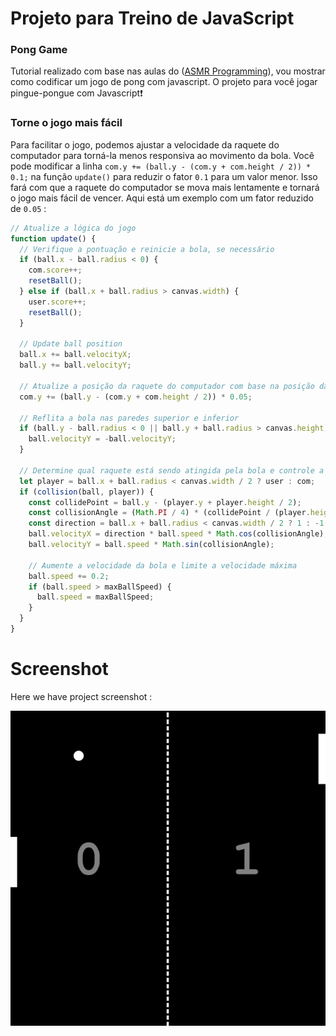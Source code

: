 # Projeto para Treino de JavaScript

### Pong Game

Tutorial realizado com base nas aulas do ([ASMR Programming](https://youtu.be/wQHVJjrwLhA)), vou mostrar como codificar um jogo de pong com javascript. O projeto para você jogar pingue-pongue com Javascript❗️

### Torne o jogo mais fácil

Para facilitar o jogo, podemos ajustar a velocidade da raquete do computador para torná-la menos responsiva ao movimento da bola. Você pode modificar a linha ```com.y += (ball.y - (com.y + com.height / 2)) * 0.1;``` na função ```update()``` para reduzir o fator ```0.1``` para um valor menor. Isso fará com que a raquete do computador se mova mais lentamente e tornará o jogo mais fácil de vencer. Aqui está um exemplo com um fator reduzido de ```0.05``` :


```javascript
// Atualize a lógica do jogo
function update() {
  // Verifique a pontuação e reinicie a bola, se necessário
  if (ball.x - ball.radius < 0) {
    com.score++;
    resetBall();
  } else if (ball.x + ball.radius > canvas.width) {
    user.score++;
    resetBall();
  }

  // Update ball position
  ball.x += ball.velocityX;
  ball.y += ball.velocityY;

  // Atualize a posição da raquete do computador com base na posição da bola (ajustada para velocidade mais lenta)
  com.y += (ball.y - (com.y + com.height / 2)) * 0.05;

  // Reflita a bola nas paredes superior e inferior
  if (ball.y - ball.radius < 0 || ball.y + ball.radius > canvas.height) {
    ball.velocityY = -ball.velocityY;
  }

  // Determine qual raquete está sendo atingida pela bola e controle a colisão
  let player = ball.x + ball.radius < canvas.width / 2 ? user : com;
  if (collision(ball, player)) {
    const collidePoint = ball.y - (player.y + player.height / 2);
    const collisionAngle = (Math.PI / 4) * (collidePoint / (player.height / 2));
    const direction = ball.x + ball.radius < canvas.width / 2 ? 1 : -1;
    ball.velocityX = direction * ball.speed * Math.cos(collisionAngle);
    ball.velocityY = ball.speed * Math.sin(collisionAngle);

    // Aumente a velocidade da bola e limite a velocidade máxima
    ball.speed += 0.2;
    if (ball.speed > maxBallSpeed) {
      ball.speed = maxBallSpeed;
    }
  }
}
```


# Screenshot
Here we have project screenshot :

![screenshot](screenshot.jpg)
